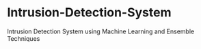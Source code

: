 # Intrusion-Detection-System
Intrusion Detection System using Machine Learning and Ensemble Techniques
